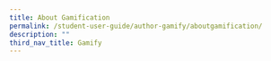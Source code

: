 ```yaml
---
title: About Gamification
permalink: /student-user-guide/author-gamify/aboutgamification/
description: ""
third_nav_title: Gamify
---
```

